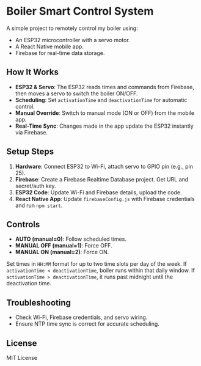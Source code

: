 # Boiler Smart Control System

A simple project to remotely control my boiler using:
- An ESP32 microcontroller with a servo motor.
- A React Native mobile app.
- Firebase for real-time data storage.

## How It Works
- **ESP32 & Servo**: The ESP32 reads times and commands from Firebase, then moves a servo to switch the boiler ON/OFF.
- **Scheduling**: Set `activationTime` and `deactivationTime` for automatic control.
- **Manual Override**: Switch to manual mode (ON or OFF) from the mobile app.
- **Real-Time Sync**: Changes made in the app update the ESP32 instantly via Firebase.

## Setup Steps
1. **Hardware**: Connect ESP32 to Wi-Fi, attach servo to GPIO pin (e.g., pin 25).
2. **Firebase**: Create a Firebase Realtime Database project. Get URL and secret/auth key.
3. **ESP32 Code**: Update Wi-Fi and Firebase details, upload the code.
4. **React Native App**: Update `firebaseConfig.js` with Firebase credentials and run `npm start`.

## Controls
- **AUTO (manual=0)**: Follow scheduled times.
- **MANUAL OFF (manual=1)**: Force OFF.
- **MANUAL ON (manual=2)**: Force ON.

Set times in `HH:MM` format for up to two time slots per day of the week. If `activationTime < deactivationTime`, boiler runs within that daily window. If `activationTime > deactivationTime`, it runs past midnight until the deactivation time.

## Troubleshooting
- Check Wi-Fi, Firebase credentials, and servo wiring.
- Ensure NTP time sync is correct for accurate scheduling.

## License
MIT License
